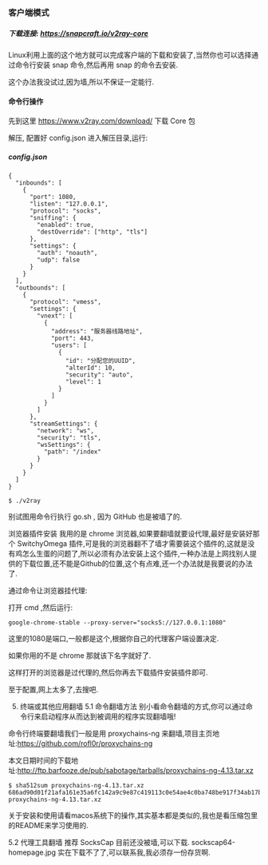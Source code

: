 ### 客户端模式
##### 下载连接: https://snapcraft.io/v2ray-core

 Linux利用上面的这个地方就可以完成客户端的下载和安装了,当然你也可以选择通过命令行安装 snap 命令,然后再用 snap 的命令去安装.

 这个办法我没试过,因为墙,所以不保证一定能行.

#### 命令行操作
先到这里 https://www.v2ray.com/download/ 下载 Core 包

解压, 配置好 config.json
进入解压目录,运行:
##### config.json
```
{
  "inbounds": [
    {
      "port": 1080,
      "listen": "127.0.0.1",
      "protocol": "socks",
      "sniffing": {
        "enabled": true,
        "destOverride": ["http", "tls"]
      },
      "settings": {
        "auth": "noauth",
        "udp": false
      }
    }
  ],
  "outbounds": [
    {
      "protocol": "vmess",
      "settings": {
        "vnext": [
          {
            "address": "服务器线路地址",
            "port": 443,
            "users": [
              {
                "id": "分配您的UUID",
                "alterId": 10,
                "security": "auto",
                "level": 1
              }
            ]
          }
        ]
      },
      "streamSettings": {
        "network": "ws",
        "security": "tls",
        "wsSettings": {
          "path": "/index"
        }
      }
    }
  ]
}
```
```
$ ./v2ray

```
别试图用命令行执行 go.sh , 因为 GitHub 也是被墙了的.

浏览器插件安装
我用的是 chrome 浏览器,如果要翻墙就要设代理,最好是安装好那个 SwitchyOmega 插件,可是我的浏览器翻不了墙才需要装这个插件的,这就是没有鸡怎么生蛋的问题了,所以必须有办法安装上这个插件,一种办法是上网找别人提供的下载位置,还不能是Github的位置,这个有点难,还一个办法就是我要说的办法了.

通过命令让浏览器挂代理:

打开 cmd ,然后运行:
```
google-chrome-stable --proxy-server="socks5://127.0.0.1:1080"
```
这里的1080是端口,一般都是这个,根据你自己的代理客户端设置决定.

如果你用的不是 chrome 那就该下名字就好了.

这样打开的浏览器是过代理的,然后你再去下载插件安装插件即可.

至于配置,网上太多了,去搜吧.

5. 终端或其他应用翻墙
5.1 命令翻墙方法
别小看命令翻墙的方式,你可以通过命令行来启动程序从而达到被调用的程序实现翻墙哦!

命令行终端要翻墙我们一般是用 proxychains-ng 来翻墙,项目主页地址:https://github.com/rofl0r/proxychains-ng

本文日期时间的下载地址:http://ftp.barfooze.de/pub/sabotage/tarballs/proxychains-ng-4.13.tar.xz
```
$ sha512sum proxychains-ng-4.13.tar.xz 
686ad90d01f21afa161e35a6fc142a9c9e87c419113c0e54ae4c0ba748be917f34ab17b30a876b825bd4b3f32f15b0793ba8c79a5fafc3b106b3762572349757  proxychains-ng-4.13.tar.xz
```

关于安装和使用请看macos系统下的操作,其实基本都是类似的,我也是看压缩包里的README来学习使用的.



5.2 代理工具翻墙
推荐 SocksCap 目前还没被墙,可以下载.
sockscap64-homepage.jpg
实在下载不了了,可以联系我,我必须存一份存货啊.
